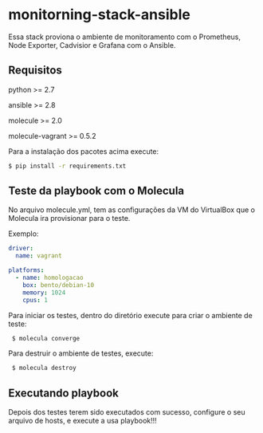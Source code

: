 monitorning-stack-ansible
=========

Essa stack proviona o ambiente de monitoramento com o Prometheus, Node Exporter, Cadvisior e Grafana com o Ansible.

Requisitos
------------

python >= 2.7

ansible >= 2.8

molecule >= 2.0

molecule-vagrant >= 0.5.2

Para a instalação dos pacotes acima execute:


```bash
$ pip install -r requirements.txt
```

Teste da playbook com o Molecula
--------------

No arquivo molecule.yml, tem as configurações da VM do VirtualBox que o Molecula ira provisionar para o teste.

Exemplo:

```yml
driver:
  name: vagrant

platforms:
  - name: homologacao
    box: bento/debian-10
    memory: 1024
    cpus: 1
```

Para iniciar os testes, dentro do diretório execute para criar o ambiente de teste:

```bash
 $ molecula converge
```

Para destruir o ambiente de testes, execute:

```bash
 $ molecula destroy
```

Executando playbook
------------

Depois dos testes terem sido executados com sucesso, configure o seu arquivo de hosts, e execute a usa playbook!!!

